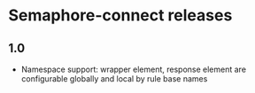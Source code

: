 # Semaphore-connect releases

## 1.0
* Namespace support: wrapper element, response element are configurable globally and local by rule base names
